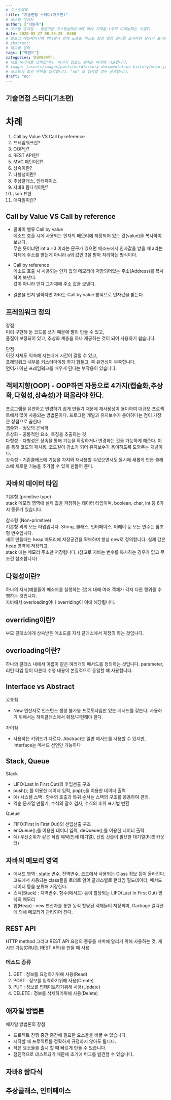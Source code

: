 ```yaml
---
# 포스트제목
title: "기술면접 스터디(기초편)"
# 포스팅 작성자
author: ["이동옥"] 
# 포스팅 공개일 - 정렬기준 포스팅날짜순서에 따라 기재됨.(주의 미래날짜는 기입X)
date: 2020-05-27 08:26:28 -0400
# 블로그 메인페이지에 썸네일과 함께 노출될 텍스트 설정 일정 길이를 초과하면 잘려서 표시됨.
# abstract:
# 태그를 입력
tags: ["백엔드"]
categories: 열공해야한다.
# 대표 이미지를 입력합니다. 이미지 업로드 위치는 아래에 기술합니다.
# image: /assets/images/posts/nerdfactory-documentation-history/main.jpg
# 포스트의 초안 여부를 입력합니다. "no" 로 입력할 경우 공개됩니다.
draft: "no"
---
```


## 기술면접 스터디(기초편)

# 차례
1. Call by Value VS Call by reference
2. 프레임워크란?
3. OOP란?
4. REST API란?
5. MVC 패턴이란?
6. 상속이란?
7. 다형성이란?
8. 추상클래스, 인터페이스
10. 자바8 람다식이란?
11. json 표현
12. 애자일이란?

## Call by Value VS Call by reference
 - 콜바이 밸류 Call by value  
 메소드 호출 시에 사용되는 인자의 메모리에 저장되어 있는 값(value)을 복사하여 보낸다.  
무슨 뜻이냐면 int a =3 이라는 문구가 있으면 메소드에서 인자값을 받을 때 a라는  
자체에 주소를 받는게 아니라 a의 값인 3을 받아 처리하는 방식이다.

 - Call by reference  
 메소드 호출 시 사용되는 인자 값의 메모리에 저장되어있는 주소(Address)를 복사하여 보낸다.  
값이 아니라 인자 그자체에 주소 값을 보낸다. 

- 결론을 먼저 말하자면 자바는 Call by value  방식으로 인자값을 받는다.

## 프레임워크 정의
장점  
미리 구현해 둔 코드를 쓰기 때문에 빨리 만들 수 있고,  
품질이 보장되어 있고, 추상화 계층을 하나 제공하는 것이 되어 사용하기 쉽습니다.
  
단점  
이것 자체도 익숙해 지는데에 시간이 걸릴 수 있고,  
프레임워크 내부를 커스터마이징 하기 힘들고, 즉 유연성이 부족합니다.  
언어가 아닌 프레임워크를 배우게 된다는 부작용이 있습니다.  

## 객체지향(OOP) - OOP하면 자동으로 4가지(캡슐화,추상화,다형성,상속성)가 떠올라야 한다.
 프로그램을 유연하고 변경하기 쉽게 만들기 때문에 재사용성이 용이하여 대규모 프로젝트에서 많이 사용되는 방법론이다. 프로그램 개발과 유지보수가 용이하다는 점이 가장 큰 장점으로 꼽힌다  
 캡슐화 - 정보의 은닉화  
 추상화 - 공통적인 요소, 특징을 추출하는 것  
 다형성 - 다형성은 상속을 통해 기능을 확장하거나 변경하는 것을 가능하게 해준다. 이를 통해 코드의 재사용, 코드길이 감소가 되어 유지보수가 용이하도록 도와주는 개념이다.  
 상속성 - 기존클래스에 기능을 가져와 재사용할 수있으면서도 동시에 새롭게 만든 클래스에 새로운 기능을 추가할 수 있게 만들어 준다.  

## 자바의 데이터 타입
기본형 (primitive type)  
stack 메모리 영역에 실제 값을 저장하는 데이터 타입이며, boolean, char, int 등 8가지 종류가 있습니다.  

참조형 (Non-primitive)  
기본형 외의 모든 타입입니다. String, 클래스, 인터페이스, 어레이 등 모든 변수는 참조형 변수입니다.  
새로 만들때는 heap 메모리에 저장공간을 확보하며 항상 new로 정의합니다. 실제 값은 heap 영역에 저장되고,   
stack 에는 메모리 주소만 저장됩니다. (참고로 자바는 변수를 복사하는 경우가 없고 무조건 참조합니다)

## 다형성이란?
하나의 지시(예를들어 메소드를 실행하는 것)에 대해 여러 객체가 각자 다른 행위를 수행하는 것입니다.   
자바에서 overloading이나 overriding이 이에 해당됩니다.

## overriding이란?
부모 클래스에게 상속받은 메소드를 자식 클래스에서 재정의 하는 것입니다.  

## overloading이란?
하나의 클래스 내에서 이름이 같은 여러개의 메서드를 정의하는 것입니다. parameter,  
리턴 타입 등이 다른데 수행 내용이 본질적으로 동일할 때 사용합니다.

## Interface vs Abstract
공통점  
 - New 연산자로 인스턴스 생성 불가능 프로토타입만 있는 메서드를 갖는다. 사용하기 위해서는 하위클래스에서 확장/구현해야 한다.

차이점  
 - 사용하는 키워드가 다르다. Abstract는 일반 메서드를 사용할 수 있지만, Interface는 메서드 선언만 가능하다

## Stack, Queue
Stack
 - LIFO(Last In First Out)의 후입선출 구조
 - push(); 를 이용한 데이터 입력, pop();을 이용한 데이터 출력
 - 예) 시스템 스택 : 함수의 호출과 복귀 순서는 스택의 구조를 응용하여 관리.
 - 역순 문자열 만들기, 수식의 괄호 검사, 수식의 후위 표기법 변환

Queue
 - FIFO(First In First Out)의 선입선출 구조
 - enQueue();를 이용한 데이터 입력, deQueue();를 이용한 데이터 출력
 - 예) 우선순위가 같은 작업 예약(인쇄 대기열), 선입 선출이 필요한 대기열(티켓 카운터)

## 자바의 메모리 영역
- 메서드 영역 : static 변수, 전역변수, 코드에서 사용되는 Class 정보 등이 올라간다. 코드에서 사용되는 class들을 로더로 읽어 클래스별로 런타임 필드데이터, 메서드 데이터 등을 분류해 저장한다.  
- 스택(Stack) : 지역변수, 함수(메서드) 등이 할당되는 LIFO(Last In First Out) 방식의 메모리  
- 힙(Heap) : new 연산자를 통한 동적 할당된 객체들이 저장되며, Garbage 컬렉션에 의해 메모리가 관리되어 진다.  

## REST API
HTTP method 그리고 REST API
요청의 종류를 서버에 알리기 위해 사용하는 것, 게시판 기능(CRUD, REST API)을 만들 때 사용

### 메소드 종류
 1) GET : 정보를 요청하기위해 사용(Read)  
 2) POST : 정보를 입력하기위해 사용(Create)  
 3) PUT : 정보를 업데이트하기위해 사용(Update)  
 4) DELETE : 정보를 삭제하기위해 사용(Delete)  

## 애자일 방법론
애자일 방법론의 장점  
 - 프로젝트 진행 중간 중간에 필요한 요소들을 바꿀 수 있습니다.
 - 시작할 때 프로젝트를 정확하게 규정하지 않아도 됩니다.
 - 작은 요소들을 출시 할 때 빠르게 만들 수 있습니다.
 - 점진적으로 테스트되기 때문에 초기에 버그를 발견할 수 있습니다.

## 자바8 람다식
  
## 추상클래스, 인터페이스
